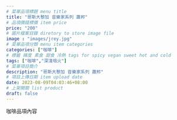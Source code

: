 ```yaml
---
# 菜單品項標題 menu title 
title: "哥斯大黎加 音樂家系列 蕭邦"
# 品項價錢標價 item price 
price: "200" 
# 圖片檔案目錄 diretory to store image file
image : "images/jrey.jpg"
# 菜單品項分類 menu item categories 
categories: ["咖啡"]
# 標籤 辣度 素食 甜食 冷熱 tags for spicy vegan sweet hot and cold 
tags: ["咖啡","深淺培火"]
# 菜單項目簡介 
description: "哥斯大黎加 音樂家系列 蕭邦"
# 項目上傳日期 item upload date 
date: 2023-08-09T04:03:46+08:00
# 上架開關 list product 
draft: false
---
```


咖啡品項內容